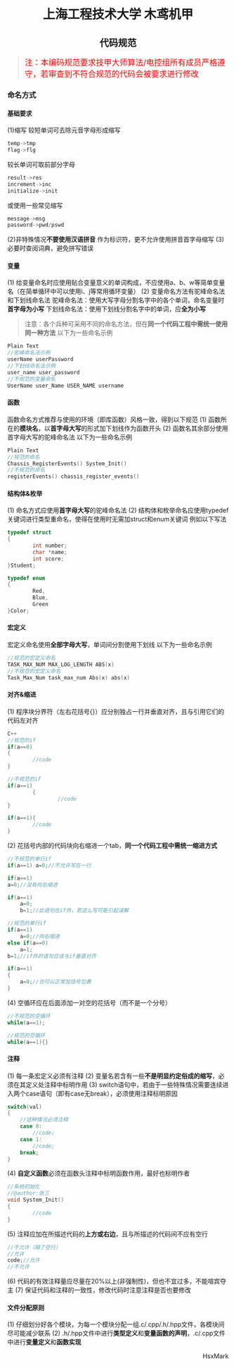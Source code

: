 # <center>上海工程技术大学 木鸢机甲
## <center>代码规范 
> <font color=red size=4>注：本编码规范要求技甲大师算法/电控组所有成员严格遵守，若审查到不符合规范的代码会被要求进行修改</font>
### 命名方式
#### 基础要求
(1)缩写
较短单词可去除元音字母形成缩写
```cpp
temp->tmp
flag->flg
```
较长单词可取前部分字母
```cpp
result->res
increment->inc
initialize->init
```
或使用一些常见缩写
```cpp
message->msg
password->pwd/pswd
```
(2)非特殊情况**不要使用汉语拼音** 作为标识符，更不允许使用拼音首字母缩写
(3)必要时查阅词典，避免拼写错误
#### 变量
(1) 给变量命名时应使用贴合变量意义的单词构成，不应使用a、b、w等简单变量名（在简单循环中可以使用i、j等常用循环变量）
(2) 变量命名方法有驼峰命名法和下划线命名法
驼峰命名法：使用大写字母分割名字中的各个单词，命名变量时**首字母为小写**
下划线命名法：使用下划线分割名字中的单词，应**全为小写**
> 注意：各个兵种可采用不同的命名方法，但在**同一个代码工程中需统一使用同一种方法**
以下为一些命名示例
```cpp
Plain Text
//驼峰命名法示例
userName userPassword
//下划线命名法示例
user_name user_password
//不规范的变量命名
UserName user_Name USER_NAME username
```
#### 函数
函数命名方式推荐与使用的环境（即库函数）风格一致，得到以下规范
(1) 函数所在的**模块名**，以**首字母大写**的形式加下划线作为函数开头
(2) 函数名其余部分使用首字母大写的驼峰命名法
以下为一些命名示例
```cpp
Plain Text
//规范的命名
Chassis_RegisterEvents() System_Init()
//不规范的命名
registerEvents() chassis_register_events()
```
#### 结构体&枚举
(1) 命名方式应使用**首字母大写**的驼峰命名法
(2) 结构体和枚举命名应使用typedef关键词进行类型重命名，使得在使用时无需加struct和enum关键词
例如以下写法
```cpp
typedef struct
{
        int number;
        char *name;
        int score;
}Student;

typedef enum
{
        Red,
        Blue,
        Green
}Color;
```
#### 宏定义
宏定义命名使用**全部字母大写**，单词间分割使用下划线
以下为一些命名示例
```cpp
//规范的宏定义命名
TASK_MAX_NUM MAX_LOG_LENGTH ABS(x)
//不规范的宏定义命名
Task_Max_Num task_max_num Abs(x) abs(x)
```
#### 对齐&缩进
(1) 程序块分界符（左右花括号{}）应分别独占一行并垂直对齐，且与引用它们的代码左对齐
```cpp
C++
//规范的if
if(a==0)
{
        //code
}

//不规范的if
if(a==1)
        {
                //code
}

if(a==1){
        //code
}

```
(2) 花括号内部的代码块向右缩进一个tab，**同一个代码工程中需统一缩进方式**
```cpp
//不规范的单行if
if(a==1) a=0;//不允许写在一行

if(a==1)
a=0;//没有向右缩进

if(a==1)
    a=0;
    b=1;//此语句在if外，若这么写可能引起误解

//规范的单行if
if(a==1)
    a=0;//向右缩进
else if(a==0)
    a=1;
b=1;//if外的语句应该与if垂直对齐

if(a==1)
{
    a=0;//也可以正常加括号包裹
}
```
(4) 空循环应在后面添加一对空的花括号（而不是一个分号）
```cpp
//不规范的空循环
while(a==1);

//规范的空循环
while(a==1){}
```
#### 注释
(1) 每一条宏定义必须有注释
(2) 变量名若含有一些**不是明显约定俗成的缩写**，必须在其定义处注释中标明作用
(3) switch语句中，若由于一些特殊情况需要连续进入两个case语句（即有case无break），必须使用注释标明原因
```cpp
switch(val)
{
    //这种情况必须注释
    case 0:
        //code;
    case 1:
        //code;
    break;
}
```
(4) **自定义函数**必须在函数头注释中标明函数作用，最好也标明作者
```cpp
//系统初始化
//@author:张三
void System_Init()
{
        //code
}
```
(5) 注释应加在所描述代码的**上方或右边**，且与所描述的代码间不应有空行
```cpp
//不允许（隔了空行）
//允许
code;//允许
//不允许
```
(6) 代码的有效注释量应尽量在20%以上(非强制性)，但也不宜过多，不能喧宾夺主
(7) 保证代码和注释的一致性，修改代码时注意注释是否也要修改
#### 文件分配原则
(1) 仔细划分好各个模块，为每一个模块分配一组.c/.cpp/.h/.hpp文件，各模块间尽可能减少联系
(2) .h/.hpp文件中进行**类型定义**和**变量函数的声明**，.c/.cpp文件中进行**变量定义**和**函数实现**

<p align="right" size=3>HsxMark